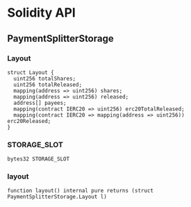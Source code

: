 # Solidity API

## PaymentSplitterStorage

### Layout

```solidity
struct Layout {
  uint256 totalShares;
  uint256 totalReleased;
  mapping(address => uint256) shares;
  mapping(address => uint256) released;
  address[] payees;
  mapping(contract IERC20 => uint256) erc20TotalReleased;
  mapping(contract IERC20 => mapping(address => uint256)) erc20Released;
}
```

### STORAGE_SLOT

```solidity
bytes32 STORAGE_SLOT
```

### layout

```solidity
function layout() internal pure returns (struct PaymentSplitterStorage.Layout l)
```

